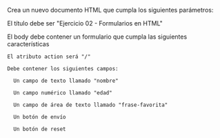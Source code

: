 Crea un nuevo documento HTML que cumpla los siguientes parámetros:

  El título debe ser "Ejercicio 02 - Formularios en HTML"

  El body debe contener un formulario que cumpla las siguientes características

    El atributo action será "/"

    Debe contener los siguientes campos:

      Un campo de texto llamado "nombre"

      Un campo numérico llamado "edad"

      Un campo de área de texto llamado "frase-favorita"

      Un botón de envío

      Un botón de reset
